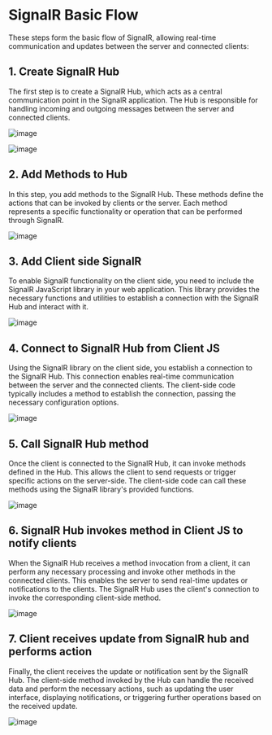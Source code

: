 # SignalR Basic Flow
These steps form the basic flow of SignalR, allowing real-time communication and updates between the server and connected clients:

## 1. Create SignalR Hub
The first step is to create a SignalR Hub, which acts as a central communication point in the SignalR application. The Hub is responsible for handling incoming and outgoing messages between the server and connected clients.

![image](https://github.com/HordeBies/SignalR-Learning/assets/73644073/8c13bf83-f68a-4d63-9d37-a86b5f60df5f)

![image](https://github.com/HordeBies/SignalR-Learning/assets/73644073/14f631f3-52cb-4925-94fe-e68a448bf230)

## 2. Add Methods to Hub
In this step, you add methods to the SignalR Hub. These methods define the actions that can be invoked by clients or the server. Each method represents a specific functionality or operation that can be performed through SignalR.

![image](https://github.com/HordeBies/SignalR-Learning/assets/73644073/f1dd2eab-19ee-43d5-940a-8457b562928e)

## 3. Add Client side SignalR
To enable SignalR functionality on the client side, you need to include the SignalR JavaScript library in your web application. This library provides the necessary functions and utilities to establish a connection with the SignalR Hub and interact with it.

![image](https://github.com/HordeBies/SignalR-Learning/assets/73644073/1eec431e-13f7-4853-8f42-75305867482d)

## 4. Connect to SignalR Hub from Client JS
Using the SignalR library on the client side, you establish a connection to the SignalR Hub. This connection enables real-time communication between the server and the connected clients. The client-side code typically includes a method to establish the connection, passing the necessary configuration options.

![image](https://github.com/HordeBies/SignalR-Learning/assets/73644073/7c366f8a-04eb-4f8a-92db-b87cf775dae9)

## 5. Call SignalR Hub method
Once the client is connected to the SignalR Hub, it can invoke methods defined in the Hub. This allows the client to send requests or trigger specific actions on the server-side. The client-side code can call these methods using the SignalR library's provided functions.

![image](https://github.com/HordeBies/SignalR-Learning/assets/73644073/db33bee5-1627-411d-b48b-5cf8e09b5400)

## 6. SignalR Hub invokes method in Client JS to notify clients
When the SignalR Hub receives a method invocation from a client, it can perform any necessary processing and invoke other methods in the connected clients. This enables the server to send real-time updates or notifications to the clients. The SignalR Hub uses the client's connection to invoke the corresponding client-side method.

![image](https://github.com/HordeBies/SignalR-Learning/assets/73644073/13879a6d-4d34-42ad-9cc9-d2113591b614)

## 7. Client receives update from SignalR hub and performs action
Finally, the client receives the update or notification sent by the SignalR Hub. The client-side method invoked by the Hub can handle the received data and perform the necessary actions, such as updating the user interface, displaying notifications, or triggering further operations based on the received update.

![image](https://github.com/HordeBies/SignalR-Learning/assets/73644073/8de12c3c-2bd4-43f3-a691-c5284f77a5bc)
